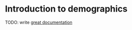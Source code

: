# Introduction to demographics

TODO: write [great documentation](http://jacobian.org/writing/what-to-write/)
